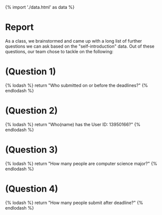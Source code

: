 {% import './data.html' as data %}

# Report

As a class, we brainstormed and came up with a long list of further questions we can ask based
on the "self-introduction" data. Out of these questions, our team chose to tackle on
the following:

# (Question 1)
{% lodash %}
return "Who submitted on or before the deadlines?"
{% endlodash %}


# (Question 2)
{% lodash %}
return "Who(name) has the User ID: 13950166?"
{% endlodash %}


# (Question 3)
{% lodash %}
return "How many people are computer science major?"
{% endlodash %}



# (Question 4)
{% lodash %}
return "How many people submit after deadline?"
{% endlodash %}
